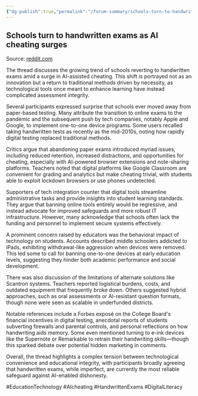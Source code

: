 ```yaml
---
{"dg-publish":true,"permalink":"/forum-summary/schools-turn-to-handwritten-exams-as-ai-cheating-surges/","title":"Schools turn to handwritten exams as AI cheating surges","tags":["article","summary"],"created":"2025-07-06T09:19:00.138+07:00","updated":"2025-08-07T06:03:05.612+07:00"}
---
```



## Schools turn to handwritten exams as AI cheating surges  

Source: [reddit.com](https://old.reddit.com/r/technology/comments/1lsbhrm/schools_turn_to_handwritten_exams_as_ai_cheating/)

The thread discusses the growing trend of schools reverting to handwritten exams amid a surge in AI-assisted cheating. This shift is portrayed not as an innovation but a return to traditional methods driven by necessity, as technological tools once meant to enhance learning have instead complicated assessment integrity.

Several participants expressed surprise that schools ever moved away from paper-based testing. Many attribute the transition to online exams to the pandemic and the subsequent push by tech companies, notably Apple and Google, to implement one-to-one device programs. Some users recalled taking handwritten tests as recently as the mid-2010s, noting how rapidly digital testing replaced traditional methods.

Critics argue that abandoning paper exams introduced myriad issues, including reduced retention, increased distractions, and opportunities for cheating, especially with AI-powered browser extensions and note-sharing platforms. Teachers noted that digital platforms like Google Classroom are convenient for grading and analytics but make cheating trivial, with students able to exploit lockdown browsers or use phones undetected.

Supporters of tech integration counter that digital tools streamline administrative tasks and provide insights into student learning standards. They argue that banning online tools entirely would be regressive, and instead advocate for improved safeguards and more robust IT infrastructure. However, many acknowledge that schools often lack the funding and personnel to implement secure systems effectively.

A prominent concern raised by educators was the behavioral impact of technology on students. Accounts described middle schoolers addicted to iPads, exhibiting withdrawal-like aggression when devices were removed. This led some to call for banning one-to-one devices at early education levels, suggesting they hinder both academic performance and social development.

There was also discussion of the limitations of alternate solutions like Scantron systems. Teachers reported logistical burdens, costs, and outdated equipment that frequently broke down. Others suggested hybrid approaches, such as oral assessments or AI-resistant question formats, though none were seen as scalable in underfunded districts.

Notable references include a Forbes exposé on the College Board's financial incentives in digital testing, anecdotal reports of students subverting firewalls and parental controls, and personal reflections on how handwriting aids memory. Some even mentioned turning to e-ink devices like the Supernote or Remarkable to retrain their handwriting skills—though this sparked debate over potential hidden marketing in comments.

Overall, the thread highlights a complex tension between technological convenience and educational integrity, with participants broadly agreeing that handwritten exams, while imperfect, are currently the most reliable safeguard against AI-enabled dishonesty.

#EducationTechnology #AIcheating #HandwrittenExams #DigitalLiteracy
